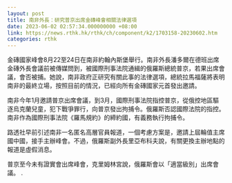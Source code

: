 ```yaml
---
layout: post
title: 南非外長：研究普京出席金磚峰會相關法律選項
date: 2023-06-02 02:57:34.000000000 +08:00
link: https://news.rthk.hk/rthk/ch/component/k2/1703158-20230602.htm
categories: rthk
---
```


金磚國家峰會8月22至24日在南非約翰內斯堡舉行。南非外長潘多爾在德班出席金磚外長會議前被傳媒問到，被國際刑事法院通緝的俄羅斯總統普京，若果出席會議，會否被捕。她說，南非政府正研究有關此事的法律選項，總統拉馬福薩將表明南非的最終立場，按照目前的情況，已經向所有金磚國家元首發出邀請。

南非今年1月邀請普京出席會議，到3月，國際刑事法院指控普京，從俄控地區驅逐烏克蘭兒童，犯下戰爭罪行，向普京發出拘捕令。俄羅斯否認國際法院的指控。南非作為國際刑事法院《羅馬規約》的締約國，有義務執行拘捕令。

路透社早前引述南非一名匿名高層官員報道，一個考慮方案是，邀請上屆輪值主席國中國，接手主辦峰會。不過，俄羅斯副外長里亞布科夫說，有關更換主辦地點的報道是虛假消息。

普京至今未有證實會出席峰會，克里姆林宮說，俄羅斯會以「適當級別」出席會議。
.
